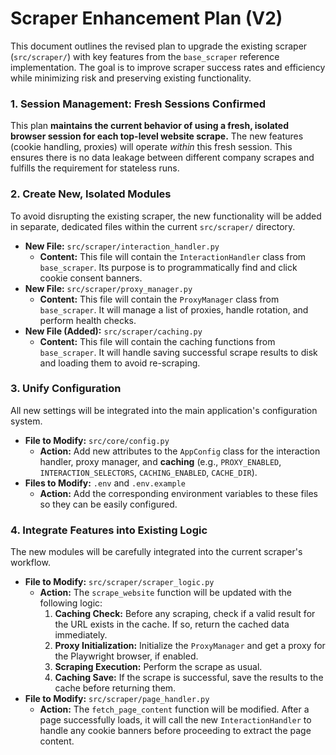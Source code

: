 # Scraper Enhancement Plan (V2)

This document outlines the revised plan to upgrade the existing scraper (`src/scraper/`) with key features from the `base_scraper` reference implementation. The goal is to improve scraper success rates and efficiency while minimizing risk and preserving existing functionality.

### 1. Session Management: Fresh Sessions Confirmed

This plan **maintains the current behavior of using a fresh, isolated browser session for each top-level website scrape.** The new features (cookie handling, proxies) will operate *within* this fresh session. This ensures there is no data leakage between different company scrapes and fulfills the requirement for stateless runs.

### 2. Create New, Isolated Modules

To avoid disrupting the existing scraper, the new functionality will be added in separate, dedicated files within the current `src/scraper/` directory.

*   **New File:** `src/scraper/interaction_handler.py`
    *   **Content:** This file will contain the `InteractionHandler` class from `base_scraper`. Its purpose is to programmatically find and click cookie consent banners.
*   **New File:** `src/scraper/proxy_manager.py`
    *   **Content:** This file will contain the `ProxyManager` class from `base_scraper`. It will manage a list of proxies, handle rotation, and perform health checks.
*   **New File (Added):** `src/scraper/caching.py`
    *   **Content:** This file will contain the caching functions from `base_scraper`. It will handle saving successful scrape results to disk and loading them to avoid re-scraping.

### 3. Unify Configuration

All new settings will be integrated into the main application's configuration system.

*   **File to Modify:** `src/core/config.py`
    *   **Action:** Add new attributes to the `AppConfig` class for the interaction handler, proxy manager, and **caching** (e.g., `PROXY_ENABLED`, `INTERACTION_SELECTORS`, `CACHING_ENABLED`, `CACHE_DIR`).
*   **Files to Modify:** `.env` and `.env.example`
    *   **Action:** Add the corresponding environment variables to these files so they can be easily configured.

### 4. Integrate Features into Existing Logic

The new modules will be carefully integrated into the current scraper's workflow.

*   **File to Modify:** `src/scraper/scraper_logic.py`
    *   **Action:** The `scrape_website` function will be updated with the following logic:
        1.  **Caching Check:** Before any scraping, check if a valid result for the URL exists in the cache. If so, return the cached data immediately.
        2.  **Proxy Initialization:** Initialize the `ProxyManager` and get a proxy for the Playwright browser, if enabled.
        3.  **Scraping Execution:** Perform the scrape as usual.
        4.  **Caching Save:** If the scrape is successful, save the results to the cache before returning them.
*   **File to Modify:** `src/scraper/page_handler.py`
    *   **Action:** The `fetch_page_content` function will be modified. After a page successfully loads, it will call the new `InteractionHandler` to handle any cookie banners before proceeding to extract the page content.